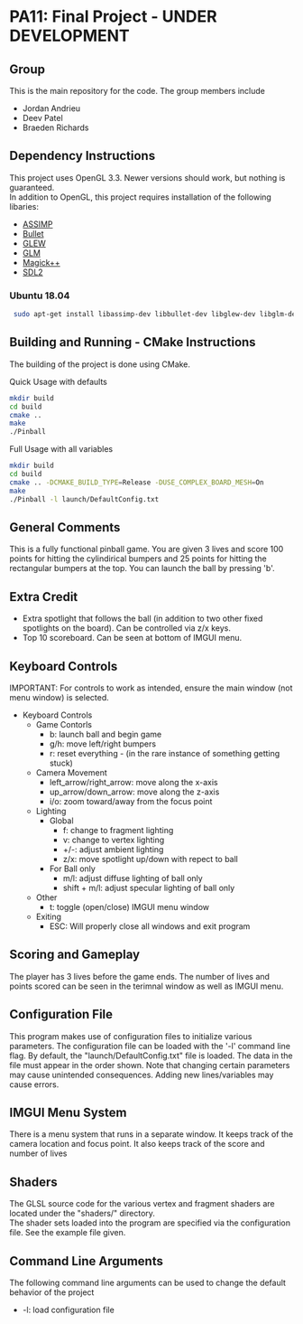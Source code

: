 # PA11: Final Project - UNDER DEVELOPMENT

## Group
This is the main repository for the code. The group members include
  * Jordan Andrieu
  * Deev Patel
  * Braeden Richards

## Dependency Instructions
This project uses OpenGL 3.3. Newer versions should work, but nothing is guaranteed. <br>
In addition to OpenGL, this project requires installation of the following libaries:
 * [ASSIMP](https://github.com/assimp/assimp/wiki)
 * [Bullet](https://github.com/bulletphysics/bullet3)
 * [GLEW](http://glew.sourceforge.net/)
 * [GLM](http://glm.g-truc.net/0.9.7/index.html)
 * [Magick++](http://www.imagemagick.org/Magick%2B%2B/)
 * [SDL2](https://wiki.libsdl.org/Tutorials)

### Ubuntu 18.04
```bash
 sudo apt-get install libassimp-dev libbullet-dev libglew-dev libglm-dev libmagick++-dev libsdl2-dev
```

## Building and Running - CMake Instructions
The building of the project is done using CMake.

Quick Usage with defaults
```bash
mkdir build
cd build
cmake ..
make
./Pinball
```

Full Usage with all variables
```bash
mkdir build
cd build
cmake .. -DCMAKE_BUILD_TYPE=Release -DUSE_COMPLEX_BOARD_MESH=On
make
./Pinball -l launch/DefaultConfig.txt
```

## General Comments
This is a fully functional pinball game. You are given 3 lives and score 100 points for hitting the cylindirical bumpers and 25 points for hitting the rectangular bumpers at the top. You can launch the ball by pressing 'b'.

## Extra Credit
* Extra spotlight that follows the ball (in addition to two other fixed spotlights on the board). Can be controlled via z/x keys.
* Top 10 scoreboard. Can be seen at bottom of IMGUI menu.

## Keyboard Controls
IMPORTANT: For controls to work as intended, ensure the main window (not menu window) is selected. <br>
* Keyboard Controls
  * Game Contorls
    * b: launch ball and begin game
    * g/h: move left/right bumpers
    * r: reset everything - (in the rare instance of something getting stuck)
  * Camera Movement 
    * left_arrow/right_arrow: move along the x-axis
    * up_arrow/down_arrow: move along the z-axis
    * i/o: zoom toward/away from the focus point
  * Lighting
    * Global
      * f: change to fragment lighting
      * v: change to vertex lighting
      * +/-: adjust ambient lighting
      * z/x: move spotlight up/down with repect to ball
    * For Ball only
      * m/l: adjust diffuse lighting of ball only
      * shift + m/l: adjust specular lighting of ball only
   * Other
      * t: toggle (open/close) IMGUI menu window
   * Exiting
      * ESC: Will properly close all windows and exit program

## Scoring and Gameplay
The player has 3 lives before the game ends. The number of lives and points scored can be seen in the terimnal window as well as IMGUI menu.

## Configuration File
This program makes use of configuration files to initialize various parameters. The configuration file can be loaded with the '-l' command line flag. By default, the "launch/DefaultConfig.txt" file is loaded. The data in the file must appear in the order shown. Note that changing certain parameters may cause unintended consequences. Adding new lines/variables may cause errors.

## IMGUI Menu System
There is a menu system that runs in a separate window. It keeps track of the camera location and focus point. It also keeps track of the score and number of lives <br>

## Shaders
The GLSL source code for the various vertex and fragment shaders are located under the "shaders/" directory. <br>
The shader sets loaded into the program are specified via the configuration file. See the example file given.

## Command Line Arguments
The following command line arguments can be used to change the default behavior of the project
  * -l: load configuration file
